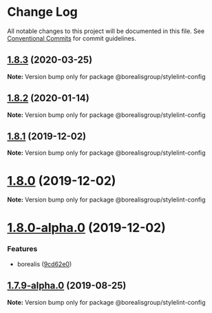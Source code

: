 # Change Log

All notable changes to this project will be documented in this file.
See [Conventional Commits](https://conventionalcommits.org) for commit guidelines.

## [1.8.3](https://github.com/borealisgroup/borealis/tree/master/packages/stylelint-config/compare/@borealisgroup/stylelint-config@1.8.2...@borealisgroup/stylelint-config@1.8.3) (2020-03-25)

**Note:** Version bump only for package @borealisgroup/stylelint-config






## [1.8.2](https://github.com/borealisgroup/borealis/tree/master/packages/stylelint-config/compare/@borealisgroup/stylelint-config@1.8.1...@borealisgroup/stylelint-config@1.8.2) (2020-01-14)

**Note:** Version bump only for package @borealisgroup/stylelint-config





## [1.8.1](https://github.com/borealisgroup/borealis/tree/master/packages/stylelint-config/compare/@borealisgroup/stylelint-config@1.8.0...@borealisgroup/stylelint-config@1.8.1) (2019-12-02)

**Note:** Version bump only for package @borealisgroup/stylelint-config





# [1.8.0](https://github.com/borealisgroup/borealis/tree/master/packages/stylelint-config/compare/@borealisgroup/stylelint-config@1.8.0-alpha.0...@borealisgroup/stylelint-config@1.8.0) (2019-12-02)

**Note:** Version bump only for package @borealisgroup/stylelint-config





# [1.8.0-alpha.0](https://github.com/borealisgroup/borealis/tree/master/packages/stylelint-config/compare/@borealisgroup/stylelint-config@1.7.9-alpha.0...@borealisgroup/stylelint-config@1.8.0-alpha.0) (2019-12-02)


### Features

* borealis ([9cd62e0](https://github.com/borealisgroup/borealis/tree/master/packages/stylelint-config/commit/9cd62e08da44be893507f69f85e3763609e2139f))






## [1.7.9-alpha.0](https://github.com/borealisgroup/borealis/tree/master/packages/stylelint-config/compare/@borealisgroup/stylelint-config@1.7.8...@borealisgroup/stylelint-config@1.7.9-alpha.0) (2019-08-25)

**Note:** Version bump only for package @borealisgroup/stylelint-config

